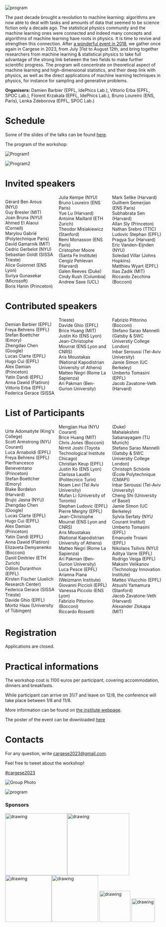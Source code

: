 ![program](cargese2023.jpg)

The past decade brought a revolution to machine learning: algorithms are now able to deal with tasks and amounts of data that seemed to be science fiction only a decade ago. The statistical physics community and the machine learning ones were connected and indeed many concepts and algorithms of machine learning have roots in physics. It is time to revive and strengthen this connection. After [a wonderful event in 2018](https://krzakala.github.io/cargese.io/), we gather once again in Cargese in 2023, from July 31st to August 12th, and bring together researchers from machine learning & statistical physics to take full advantage of the strong link between the two fields to make further scientific progress.  The program will concentrate on theoretical aspect of machine learning and high-dimensional statistics, and their deep link with physics, as well as the direct applications of machine learning techniques in physics, for instance for sampling and generative problems.

__Organisers:__  Damien Barbier (EPFL, IdePhics Lab.), Vittorio Erba (EPFL, SPOC Lab.), Florent Krzakala (EPFL, IdePhics Lab.), Bruno Loureiro (ENS, Paris), Lenka Zdeborova (EPFL, SPOC Lab.) 

# Schedule

Some of the slides of the talks can be found 
[here](https://github.com/Cargese2023/Cargese2023.github.io/tree/main/slides).

The program of the workshop:

![Program1](program1.png)

![Program2](program2.png)

<!-- 
<iframe src="https://calendar.google.com/calendar/embed?height=600&wkst=1&bgcolor=%23ffffff&ctz=Europe%2FZurich&mode=WEEK&src=Y2FyZ2VzZTIwMjNAZ21haWwuY29t&color=%23039BE5" style="border:solid 1px #777" width="800" height="600" frameborder="0" scrolling="no"></iframe> -->

# Invited speakers

<div style="column-count: 3;">

Gérard 	Ben Arous 	(NYU)<br>
Guy 	Bresler	(MIT)<br>
Joan 	Bruna	(NYU)<br>
Ahmed 	El Alaoui	(Cornell) <br>
Marylou 	Gabrié	(Polytechnique Paris) <br>
David 	Gamarnik	(MIT)<br>
Cedric 	Gerbelot	(NYU)<br>
Sebastian 	Goldt	(SISSA Trieste) <br>
Alice 	Guionnet	(ENS Lyon) <br>
Suriya 	Gunasekar	(Microsoft)<br>
Boris 	Hanin	(Princeton) <br>
Julia 	Kempe	(NYU)<br>
Bruno Loureiro (ENS Paris)<br>
Yue	Lu	(Harvard) <br>
Antoine 	Maillard	(ETH Zurich)<br>
Theodor	Misiakiewicz	(Stanford) <br>
Remi 	Monasson	(ENS Paris) <br>
Cristopher 	Moore	(Santa Fe Institute)<br>
Cengiz 	Pehlevan	(Harvard) <br>
Galen 	Reeves	(Duke)<br>
Cindy	Rush	(Columbia) <br>
Andrew 	Saxe	(UCL)<br>
Mark 	Sellke	(Harvard) <br>
Guilhem 	Semerjian 	(ENS Paris) <br>
Subhabrata 	Sen	(Harvard) <br>
Allan 	Sly	(Princeton) <br>
Nathan 	Srebro	(TTIC)<br>
Ludovic Stephan (EPFL)<br>
Pragya 	Sur	(Harvard) <br>
Eric 	Vanden-Eijnden	(NYU)<br>
Soledad 	Villar	(Johns Hopkins)<br>
Matthieu 	Wyart 	(EPFL) <br>
Ilias 	Zadik 	(MIT)<br>
Riccardo 	Zecchina	(Bocconi)
</div>

# Contributed speakers

<div style="column-count: 3;">

Demian Barbier (EPFL)<br>
Freya	Behrens (EPFL)<br>
Stefan	Boettcher (Emory)<br>
Zhengdao	Chen (Google)<br>
Lucas	Clarte (EPFL)<br>
Hugo	Cui (EPFL)<br>
Alex	Damian (Princeton)<br>
Yatin	Dandi    (EPFL)<br>
Anna	Dawid (Flatiron)<br>
Vittorio Erba (EPFL)<br>
Federica	Gerace (SISSA Trieste)<br>
Davide	Ghio (EPFL)<br>
Brice	Huang (MIT)<br>
Justin	Ko (ENS Lyon)<br>
Jean-Christophe	Mourrat (ENS Lyon and CNRS)<br>
Aris	Moustakas (National Kapodistrian University of Athens)<br>
Matteo	Negri (Rome La Sapienza)<br>
Ari	Pakman (Ben-Gurion University)<br>
Fabrizio	Pittorino (Bocconi)<br>
Stefano	Sarao Mannelli (Gatsby & SWC Universtiy College London)<br>
Inbar	Seroussi (Tel-Aviv University)<br>
Jamie	Simon (UC Berkeley)<br>
Umberto	Tomasini (EPFL)<br>
Jacob	Zavatone-Veth (Harvard)<br>

</div>


# List of Participants

<div style="column-count: 3;">

Urte			Adomaityte			(King's College)<br>
Scott			Armstrong			(NYU Courant)<br>
Luca			Arnaboldi			(EPFL)<br>
Freya			Behrens			    (EPFL)<br>
Pierfrancesco	Beneventano		    (Princeton)<br>
Stefan			Boettcher			(Emory)<br>
Blake			Bordelon			(Harvard)<br>
Brujic			Jasna			(NYU)<br>
Zhengdao		Chen			    (Google)<br>
Lucas			Clarte			    (EPFL)<br>
Hugo			Cui			        (EPFL)<br>
Alex			Damian			    (Princeton)<br>
Yatin			Dandi			    (EPFL)<br>
Anna			Dawid			    (Flatiron)<br>
Elizaveta		Demyanenko			(Bocconi)<br>
Daniil			Dmitriev			(ETH Zurich)<br>
Odilon			Duranthon			(EPFL)<br>
Kirsten			Fischer			    (Juelich Research Center)<br>
Federica		Gerace			    (SISSA Trieste)<br>
Davide			Ghio			    (EPFL)<br>
Mortiz          Haas                (University of Tübingen)<br>
Mengjian		Hua			        (NYU Courant)<br>
Brice			Huang			    (MIT)<br>
Chris			Jones			    (Bocconi)<br>
Nirmit			Joshi			    (Toyota Technological Institute Chicago)<br>
Christian		Keup			    (EPFL)<br>
Justin			Ko			        (ENS Lyon)<br>
Clarissa		Lauditi			    (Politecnico Turin)<br>
Noam            Levi                (Tel Aviv University)<br>
Mufan           Li                  (University of Toronto)<br>
Stephan			Ludovic			    (EPFL)<br>
Pierre			Mergny			    (EPFL)<br>
Jean-Christophe	Mourrat			    (ENS Lyon and CNRS)<br>
Aris			Moustakas			(National Kapodistrian University of Athens)<br>
Matteo			Negri			    (Rome La Sapienza)<br>
Ari			    Pakman			    (Ben-Gurion University)<br>
Luca			Pesce			    (EPFL)<br>
Arianna			Piana			    (Weizmann Institute)<br>
Giovanni		Piccioli			(EPFL)<br>
Vanessa			Piccolo			    (ENS Lyon)<br>
Fabrizio		Pittorino			(Bocconi)<br>
Riccardo		Rossetti			(Duke)<br>
Mahalakshmi		Sabanayagam		    (TU Munich)<br>
Stefano			Sarao Mannelli		(Gatsby & SWC Universtiy College London)<br>
Christoph		Schönle			    (École Polytechnique (CMAP))<br>
Inbar			Seroussi			(Tel-Aviv University)<br>
Cheng			Shi			        (University of Basel)<br>
Jamie			Simon			    (UC Berkeley)<br>
Sylvia          Serfaty				(NYU Courant Institut)<br>
Umberto			Tomasini			(EPFL)<br>
Emanuele		Troiani			    (EPFL)<br>
Nikolaos		Tsilivis			(NYU)<br>
Aditya			Varre			    (EPFL)<br>
Rodrigo         Veiga               (EPFL)<br>
Maksim			Velikanov			(Technology Innovation Institute)<br>
Matteo			Vilucchio			(EPFL)<br>
Atsushi			Yamamura			(Stanford)<br>
Jacob			Zavatone-Veth		(Harvard)<br>
Alexander		Zlokapa			    (MIT)<br>
</div>

# Registration

Applications are closed.

<!-- The selection of the participants will take place in the days following the deadline (31st March 2023).  -->

# Practical informations

The workshop cost is 1100 euros per participant, covering accommodation, dinners and breakfasts. 

While participant can arrive on 31/7 and leave on 12/8, the conference will take place between 1/8 and 11/8.

More information can be found on [the institute webpage](https://iesc.universita.corsica/?lang=en).

The poster of the event can be downloaded [here](Affiche-Krzakala-2023.pdf)

# Contacts

For any question, write [cargese2023@gmail.com](mailto:cargese2023@gmail.com).

Feel free to tweet about the workshop! 

<a href="https://twitter.com/intent/tweet?button_hashtag=cargese2023&ref_src=twsrc%5Etfw" class="twitter-hashtag-button" data-show-count="false"> #cargese2023</a><script async src="https://platform.twitter.com/widgets.js" charset="utf-8"></script>


![Group Photo](Photo-Conf.jpg)



<!-- # Organization Committee:
Florent Krzakala (EPFL, IdePhics Lab.), Lenka Zdeborova (EPFL, SPOC Lab.), Vittorio Erba (EPFL, SPOC Lab.), Damien Barbier (EPFL, IdePhics Lab.)
           -->
<!-- <a href="https://twitter.com/intent/tweet?button_hashtag=cargese2023&ref_src=twsrc%5Etfw" class="twitter-hashtag-button" data-show-count="false">Tweet #cargese2023</a><script async src="https://platform.twitter.com/widgets.js" charset="utf-8"></script> -->


![program](cargese.jpg)


### Sponsors

<img src="https://leshouches2022.github.io/img/logo_CFM.jpg" alt="drawing" width="200"/><img src="https://www.myscience.ch/var/myscience/image/logo/snf_banner_fr.svg" alt="drawing" width="200"/><img src="https://anr.fr/typo3conf/ext/anr_skin/Resources/Public/assets/img/anr-logo-2021.png" alt="drawing" width="150"/><img src="https://upload.wikimedia.org/wikipedia/commons/f/f4/Logo_EPFL.svg" alt="drawing" width="150"/>
<img src="https://www.ipht.fr/Images/astImg/674/logo-ipht-couleur.png" alt="drawing" width="100"/>
<img src="https://www.cnrs.fr/themes/custom/cnrs/logo.svg" alt="drawing" width="75"/>

